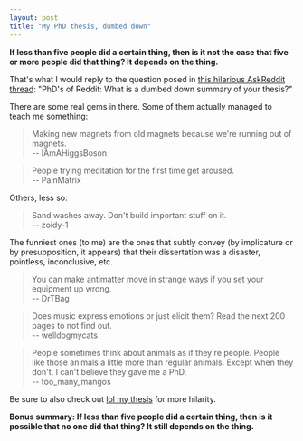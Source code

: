 ```yaml
---
layout: post
title: "My PhD thesis, dumbed down"
---
```


**If less than five people did a certain thing, then is it not the case that
five or more people did that thing? It depends on the thing.**

That's what I would reply to the question posed in [this hilarious AskReddit
thread][rd]: "PhD's of Reddit: What is a dumbed down summary of your thesis?"

There are some real gems in there. Some of them actually managed to teach me
something:

> Making new magnets from old magnets because we're running out of magnets.  
> -- IAmAHiggsBoson

> People trying meditation for the first time get aroused.  
> -- PainMatrix

Others, less so:

> Sand washes away. Don't build important stuff on it.  
> -- zoidy-1

The funniest ones (to me) are the ones that subtly convey (by implicature or by
presupposition, it appears) that their dissertation was a disaster, pointless,
inconclusive, etc.

> You can make antimatter move in strange ways if you set your equipment up
> wrong.  
> -- DrTBag

> Does music express emotions or just elicit them? Read the next 200 pages to
> not find out.  
> -- welldogmycats

> People sometimes think about animals as if they're people. People like those
> animals a little more than regular animals. Except when they don't. I can't
> believe they gave me a PhD.  
> -- too_many_mangos

Be sure to also check out [lol my thesis][lol] for more hilarity.

**Bonus summary: If less than five people did a certain thing, then is it
possible that no one did that thing? It still depends on the thing.**

[rd]: https://www.reddit.com//r/AskReddit/comments/3hw3vu/phds_of_reddit_what_is_a_dumbed_down_summary_of/
[lol]: http://lolmythesis.com/
